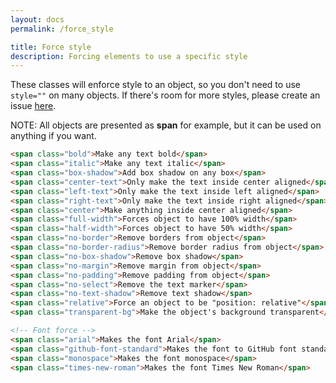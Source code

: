 ```yaml
---
layout: docs
permalink: /force_style

title: Force style
description: Forcing elements to use a specific style
---
```

These classes will enforce style to an object, so you don't need to use `style=""` on many objects. If there's room for more styles, please create an issue [here](https://github.com/AlexFlipnote/ModestaCSS/issues).

NOTE: All objects are presented as **span** for example, but it can be used
on anything if you want.
```html
<span class="bold">Make any text bold</span>
<span class="italic">Make any text italic</span>
<span class="box-shadow">Add box shadow on any box</span>
<span class="center-text">Only make the text inside center aligned</span>
<span class="left-text">Only make the text inside left aligned</span>
<span class="right-text">Only make the text inside right aligned</span>
<span class="center">Make anything inside center aligned</span>
<span class="full-width">Forces object to have 100% width</span>
<span class="half-width">Forces object to have 50% width</span>
<span class="no-border">Remove borders from object</span>
<span class="no-border-radius">Remove border radius from object</span>
<span class="no-box-shadow">Remove box shadow</span>
<span class="no-margin">Remove margin from object</span>
<span class="no-padding">Remove padding from object</span>
<span class="no-select">Remove the text marker</span>
<span class="no-text-shadow">Remove text shadow</span>
<span class="relative">Force an object to be "position: relative"</span>
<span class="transparent-bg">Make the object's background transparent</span>

<!-- Font force -->
<span class="arial">Makes the font Arial</span>
<span class="github-font-standard">Makes the font to GitHub font standards</span>
<span class="monospace">Makes the font monospace</span>
<span class="times-new-roman">Makes the font Times New Roman</span>
```
